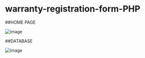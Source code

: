 # warranty-registration-form-PHP

##HOME PAGE

![image](https://github.com/hariactive/warranty-registration-form-PHP/assets/70790835/2c710f18-8166-4962-b1f5-08c2c48d695b)


##DATABASE

![image](https://github.com/hariactive/warranty-registration-form-PHP/assets/70790835/e382e770-522d-4feb-a4aa-ff0fe4e509cd)

